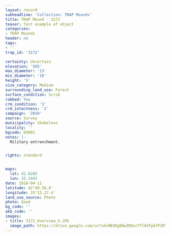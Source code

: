 ```yaml
---
layout: record
subheadline: 'Collection: TRAP Mounds'
title: TRAP Mound - 3172
teaser: Test example of object
categories:
- TRAP Mounds
header: no
tags:
- ''
trap_id: '3172'

certainty: Uncertain
elevation: '505'
max_diameter: '13'
min_diameter: '10'
height: '5'
size_category: Medium
surrounding_land_use: Forest
surface_condition: Scrub
robbed: Yes
crm_condition: '3'
crm_intactness: '2'
campaign: '2010'
source: Survey
municipality: Skobelevo
locality: ''
bgcode: DS001
notes: |-
  Military entrenchment.


rights: standard


maps:
  lat: 42.6285
  lon: 25.2442
date: 2018-04-11
latitude: 42°40.58.8'
longitude: 25°12.27.4'
land_use_source: Photo
photo: Good
bg_code: ''
akb_code: ''
images:
- title: 3172_Overview_S.JPG
  image_path: https://drive.google.com/uc?id=0B3Rg88wZDQscYTl6VFpkTFZKYXM
---
```

